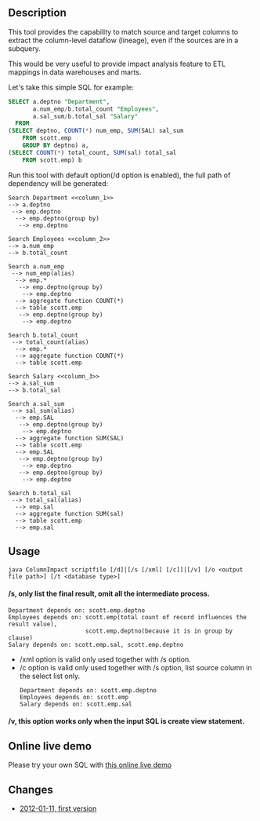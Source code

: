 ## Description
This tool provides the capability to match source and target columns to extract 
the column-level dataflow (lineage), even if the sources are in a subquery. 

This would be very useful to provide impact analysis feature to ETL mappings in data warehouses and marts.

Let's take this simple SQL for example:
```sql
SELECT a.deptno "Department", 
       a.num_emp/b.total_count "Employees", 
       a.sal_sum/b.total_sal "Salary"
  FROM
(SELECT deptno, COUNT(*) num_emp, SUM(SAL) sal_sum
    FROM scott.emp
    GROUP BY deptno) a,
(SELECT COUNT(*) total_count, SUM(sal) total_sal
    FROM scott.emp) b
```

Run this tool with default option(/d option is enabled), the full path of dependency will be generated:
```
Search Department <<column_1>>
--> a.deptno
 --> emp.deptno
  --> emp.deptno(group by)
   --> emp.deptno

Search Employees <<column_2>>
--> a.num_emp
--> b.total_count

Search a.num_emp
 --> num_emp(alias)
  --> emp.*
   --> emp.deptno(group by)
    --> emp.deptno
  --> aggregate function COUNT(*)
  --> table scott.emp
   --> emp.deptno(group by)
    --> emp.deptno

Search b.total_count
 --> total_count(alias)
  --> emp.*
  --> aggregate function COUNT(*)
  --> table scott.emp

Search Salary <<column_3>>
--> a.sal_sum
--> b.total_sal

Search a.sal_sum
 --> sal_sum(alias)
  --> emp.SAL
   --> emp.deptno(group by)
    --> emp.deptno
  --> aggregate function SUM(SAL)
  --> table scott.emp
  --> emp.SAL
   --> emp.deptno(group by)
    --> emp.deptno
   --> emp.deptno(group by)
    --> emp.deptno

Search b.total_sal
 --> total_sal(alias)
  --> emp.sal
  --> aggregate function SUM(sal)
  --> table scott.emp
  --> emp.sal
```


## Usage
`java ColumnImpact scriptfile [/d]|[/s [/xml] [/c]]|[/v] [/o <output file path>] [/t <database type>]`

#### /s, only list the final result, omit all the intermediate process. 
```
Department depends on: scott.emp.deptno
Employees depends on: scott.emp(total count of record influences the result value), 
                      scott.emp.deptno(because it is in group by clause)
Salary depends on: scott.emp.sal, scott.emp.deptno
```

  - /xml option is valid only used together with /s option.
  - /c option is valid only used together with /s option, list source column in the select list only.
	```
	Department depends on: scott.emp.deptno
    Employees depends on: scott.emp
    Salary depends on: scott.emp.sal
	```


#### /v, this option works only when the input SQL is create view statement. 

## Online live demo
Please try your own SQL with [this online live demo](http://www.sqlparser.com/livedemo_redirect.php?demo_id=columnImpact&utm_source=github-gsp-demo&utm_medium=text-general)

## Changes
-  [2012-01-11, first version](https://github.com/sqlparser/wings/issues/1)